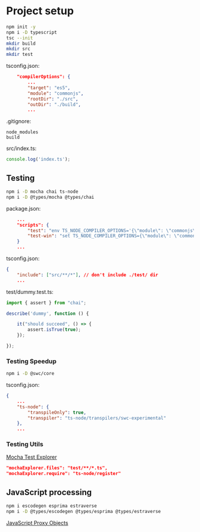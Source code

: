 # Project setup

```bash
npm init -y
npm i -D typescript
tsc --init
mkdir build
mkdir src
mkdir test
```

tsconfig.json:
```json
	"compilerOptions": {
		...
		"target": "es5",
		"module": "commonjs",
		"rootDir": "./src",
		"outDir": "./build",
		...
```

.gitignore:
```
node_modules
build
```

src/index.ts:
```typescript
console.log('index.ts');
```

## Testing

```bash
npm i -D mocha chai ts-node
npm i -D @types/mocha @types/chai
```

package.json:
```json
	...
	"scripts": {
		"test": "env TS_NODE_COMPILER_OPTIONS='{\"module\": \"commonjs\"}' mocha -r ts-node/register 'test/**/*.test.ts'",
		"test-win": "set TS_NODE_COMPILER_OPTIONS={\"module\": \"commonjs\" } && mocha -r ts-node/register 'test/**/*.test.ts'"
	}
	...
```

tsconfig.json:
```json
{
	"include": ["src/**/*"], // don't include ./test/ dir
	...
```

test/dummy.test.ts:
```typescript
import { assert } from "chai";

describe('dummy', function () {

	it("should succeed", () => {
		assert.isTrue(true);
	});

});
```

### Testing Speedup

```bash
npm i -D @swc/core
```

tsconfig.json:
```json
{
	...
	"ts-node": {
		"transpileOnly": true,
		"transpiler": "ts-node/transpilers/swc-experimental"
	},
	...
```

### Testing Utils

[Mocha Test Explorer](https://marketplace.visualstudio.com/items?itemName=hbenl.vscode-mocha-test-adapter)

```json
"mochaExplorer.files": "test/**/*.ts",
"mochaExplorer.require": "ts-node/register"
```

## JavaScript processing

```bash
npm i escodegen esprima estraverse
npm i -D @types/escodegen @types/esprima @types/estraverse
```

[JavaScript Proxy Objects](https://developer.mozilla.org/en-US/docs/Web/JavaScript/Reference/Global_Objects/Proxy)
